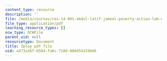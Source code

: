 ```yaml
---
content_type: resource
description: ''
file: /media/courses/res-14-001-abdul-latif-jameel-poverty-action-lab-executive-training-evaluating-social-programs-2009-spring-2009/a473a36fb504fa6c718d088d54319b66_JIAOaRFwDic.pdf
file_type: application/pdf
learning_resource_types: []
ocw_type: OCWFile
parent_uid: null
resourcetype: Document
title: 3play pdf file
uid: a473a36f-b504-fa6c-718d-088d54319b66
---
```

